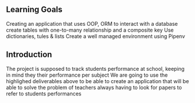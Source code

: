 ## Learning Goals 
Creating an application that uses OOP, ORM to interact with a database
create tables with one-to-many relationship and a composite key
Use dictionaries, tules & lists
Create a well managed environment using Pipenv

## Introduction
The project is supposed to track students performance at school, keeping in mind they their performance per subject
We are going to use the highlighed deliverables above to be able to create an application that will be able to solve the problem of teachers always having to look for papers to refer to students performances


